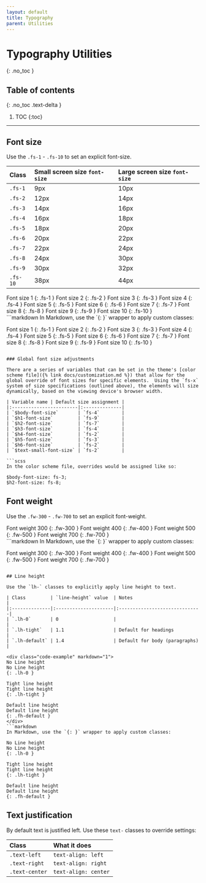 ```yaml
---
layout: default
title: Typography
parent: Utilities
---
```


# Typography Utilities
{: .no_toc }

## Table of contents
{: .no_toc .text-delta }

1. TOC
{:toc}

---

## Font size

Use the `.fs-1` - `.fs-10` to set an explicit font-size.

| Class   | Small screen size `font-size`  | Large screen size `font-size` |
|:--------|:-------------------------------|:------------------------------|
| `.fs-1` | 9px                            | 10px                          |
| `.fs-2` | 12px                           | 14px                          |
| `.fs-3` | 14px                           | 16px                          |
| `.fs-4` | 16px                           | 18px                          |
| `.fs-5` | 18px                           | 20px                          |
| `.fs-6` | 20px                           | 22px                          |
| `.fs-7` | 22px                           | 24px                          |
| `.fs-8` | 24px                           | 30px                          |
| `.fs-9` | 30px                           | 32px                          |
| `.fs-10`| 38px                           | 44px                          |

<div class="code-example" markdown="1">
Font size 1
{: .fs-1 }
Font size 2
{: .fs-2 }
Font size 3
{: .fs-3 }
Font size 4
{: .fs-4 }
Font size 5
{: .fs-5 }
Font size 6
{: .fs-6 }
Font size 7
{: .fs-7 }
Font size 8
{: .fs-8 }
Font size 9
{: .fs-9 }
Font size 10
{: .fs-10 }
</div>
```markdown
In Markdown, use the `{: }` wrapper to apply custom classes:

Font size 1
{: .fs-1 }
Font size 2
{: .fs-2 }
Font size 3
{: .fs-3 }
Font size 4
{: .fs-4 }
Font size 5
{: .fs-5 }
Font size 6
{: .fs-6 }
Font size 7
{: .fs-7 }
Font size 8
{: .fs-8 }
Font size 9
{: .fs-9 }
Font size 10
{: .fs-10 }
```

### Global font size adjustments

There are a series of variables that can be set in the theme's [color scheme file]({% link docs/customization.md %}) that allow for the global override of font sizes for specific elements.  Using the `fs-x` system of size specifications (outlined above), the elements will size dynamically, based on the viewing device's browser width.

| Variable name | Default size assignment |
|:------------------------|:--------------|
| `$body-font-size`       | `fs-4`        | 
| `$h1-font-size`         | `fs-9`        | 
| `$h2-font-size`         | `fs-7`        | 
| `$h3-font-size`         | `fs-4`        | 
| `$h4-font-size`         | `fs-2`        | 
| `$h5-font-size`         | `fs-3`        | 
| `$h6-font-size`         | `fs-2`        | 
| `$text-small-font-size` | `fs-2`        | 

```scss
In the color scheme file, overrides would be assigned like so:

$body-font-size: fs-3;
$h2-font-size: fs-8;
```


## Font weight

Use the `.fw-300` - `.fw-700` to set an explicit font-weight.

<div class="code-example" markdown="1">
Font weight 300
{: .fw-300 }
Font weight 400
{: .fw-400 }
Font weight 500
{: .fw-500 }
Font weight 700
{: .fw-700 }
</div>
```markdown
In Markdown, use the `{: }` wrapper to apply custom classes:

Font weight 300
{: .fw-300 }
Font weight 400
{: .fw-400 }
Font weight 500
{: .fw-500 }
Font weight 700
{: .fw-700 }
```

## Line height

Use the `lh-` classes to explicitly apply line height to text.

| Class         | `line-height` value  | Notes                         |
|:--------------|:---------------------|:------------------------------|
| `.lh-0`       | 0                    |                               |
| `.lh-tight`   | 1.1                  | Default for headings          |
| `.lh-default` | 1.4                  | Default for body (paragraphs) |

<div class="code-example" markdown="1">
No Line height
No Line height
{: .lh-0 }

Tight line height
Tight line height
{: .lh-tight }

Default line height
Default line height
{: .fh-default }
</div>
```markdown
In Markdown, use the `{: }` wrapper to apply custom classes:

No Line height
No Line height
{: .lh-0 }

Tight line height
Tight line height
{: .lh-tight }

Default line height
Default line height
{: .fh-default }
```

## Text justification

By default text is justified left. Use these `text-` classes to override settings:

| Class          | What it does         |
|:---------------|:---------------------|
| `.text-left`   | `text-align: left`   |
| `.text-right`  | `text-align: right`  |
| `.text-center` | `text-align: center` |
